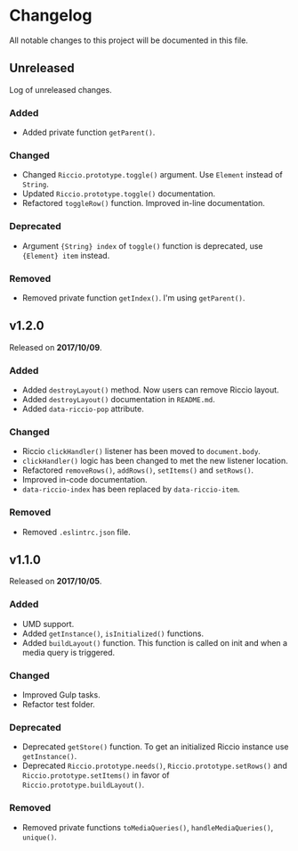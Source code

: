 # Changelog

All notable changes to this project will be documented in this file.

## Unreleased

Log of unreleased changes.

### Added

- Added private function `getParent()`.

### Changed

- Changed `Riccio.prototype.toggle()` argument. Use `Element` instead of
`String`.
- Updated `Riccio.prototype.toggle()` documentation.
- Refactored `toggleRow()` function. Improved in-line documentation.

### Deprecated

- Argument `{String} index` of `toggle()` function is deprecated, use
`{Element} item` instead.

### Removed

- Removed private function `getIndex()`. I'm using `getParent()`.

## v1.2.0

Released on **2017/10/09**.

### Added

- Added `destroyLayout()` method. Now users can remove Riccio layout.
- Added `destroyLayout()` documentation in `README.md`.
- Added `data-riccio-pop` attribute.

### Changed

- Riccio `clickHandler()` listener has been moved to `document.body`.
- `clickHandler()` logic has been changed to met the new listener location.
- Refactored `removeRows()`, `addRows()`, `setItems()` and `setRows()`.
- Improved in-code documentation.
- `data-riccio-index` has been replaced by `data-riccio-item`.

### Removed

- Removed `.eslintrc.json` file.

## v1.1.0

Released on **2017/10/05**.

### Added

- UMD support.
- Added `getInstance()`, `isInitialized()` functions.
- Added `buildLayout()` function. This function is called on init and when a
media query is triggered.

### Changed

- Improved Gulp tasks.
- Refactor test folder.

### Deprecated

- Deprecated `getStore()` function. To get an initialized Riccio instance use
`getInstance()`.
- Deprecated `Riccio.prototype.needs()`, `Riccio.prototype.setRows()` and
`Riccio.prototype.setItems()` in favor of `Riccio.prototype.buildLayout()`.

### Removed

- Removed private functions `toMediaQueries()`, `handleMediaQueries()`,
`unique()`.
